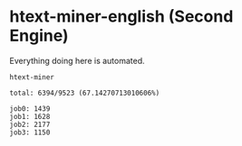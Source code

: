 # htext-miner-english (Second Engine)

Everything doing here is automated.

```
htext-miner

total: 6394/9523 (67.14270713010606%)

job0: 1439
job1: 1628
job2: 2177
job3: 1150
```